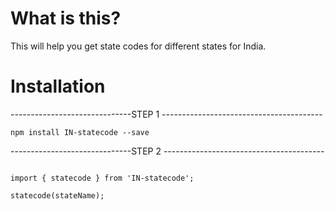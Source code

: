 # What is this? 

This will help you get state codes for different states for India.

# Installation

------------------------------STEP 1 ----------------------------------------

`npm install IN-statecode --save`


------------------------------STEP 2 ----------------------------------------

```

import { statecode } from 'IN-statecode';

statecode(stateName);

```
